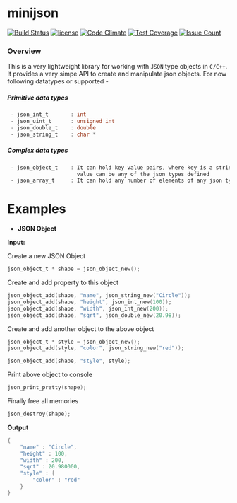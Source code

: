 minijson
========
[![Build Status](https://travis-ci.org/tibabit/minijson.svg?branch=master)](https://travis-ci.org/tibabit/minijson)
[![license](https://img.shields.io/badge/license-GPL3-blue.svg)](LICENSE.md)
[![Code Climate](https://codeclimate.com/github/tibabit/minijson/badges/gpa.svg)](https://codeclimate.com/github/tibabit/minijson)
[![Test Coverage](https://codeclimate.com/github/tibabit/minijson/badges/coverage.svg)](https://codeclimate.com/github/tibabit/minijson/coverage)
[![Issue Count](https://codeclimate.com/github/tibabit/minijson/badges/issue_count.svg)](https://codeclimate.com/github/tibabit/minijson)

### Overview
This is a very lightweight library for working with `JSON` type objects in `C/C++`. It provides a very simpe API to create and manipulate json objects. For now following datatypes or supported -

##### Primitive data types
```C
 - json_int_t       : int
 - json_uint_t      : unsigned int
 - json_double_t    : double
 - json_string_t    : char *
```
##### Complex data types
```C
 - json_object_t    : It can hold key value pairs, where key is a string and
                      value can be any of the json types defined
 - json_array_t     : It can hold any number of elements of any json types
```
Examples
===

- **JSON Object**

 **Input:**
 
Create a new JSON Object

```C
json_object_t * shape = json_object_new();
```
 Create and add property to this object

 ```C
json_object_add(shape, "name", json_string_new("Circle"));
json_object_add(shape, "height", json_int_new(100));
json_object_add(shape, "width", json_int_new(200));
json_object_add(shape, "sqrt", json_double_new(20.98));
```
 Create and add another object to the above object
 ```C
json_object_t * style = json_object_new();
json_object_add(style, "color", json_string_new("red"));

json_object_add(shape, "style", style);
```
 Print above object to console

```C 
json_print_pretty(shape);
```
 Finally free all memories

```C
json_destroy(shape);
```
 **Output**

```C
{
    "name" : "Circle",
    "height" : 100,
    "width" : 200,
    "sqrt" : 20.980000,
    "style" : {
        "color" : "red"
    }
}
```
